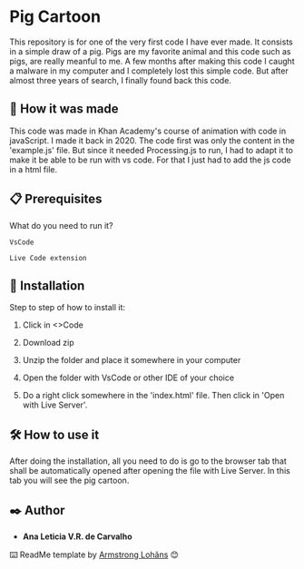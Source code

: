# Pig Cartoon

This repository is for one of the very first code I have ever made. It consists in a simple draw of a pig.
Pigs are my favorite animal and this code such as pigs, are really meanful to me.
A few months after making this code I caught a malware in my computer and I completely lost this simple code. But after almost three years of search, I finally found back this code.

## 🚀 How it was made

This code was made in Khan Academy's course of animation with code in javaScript. I made it back in 2020.
The code first was only the content in the 'example.js' file. But since it needed Processing.js to run, I had to adapt it to make it be able to be run with vs code. For that I just had to add the js code in a html file.

## 📋 Prerequisites

What do you need to run it?

```
VsCode
```

```
Live Code extension
```

## 🔧 Installation

Step to step of how to install it:

1. Click in <>Code

2. Download zip

3. Unzip the folder and place it somewhere in your computer

4. Open the folder with VsCode or other IDE of your choice

5. Do a right click somewhere in the 'index.html' file. Then click in 'Open with Live Server'.

## 🛠️ How to use it

After doing the installation, all you need to do is go to the browser tab that shall be automatically opened after opening the file with Live Server.
In this tab you will see the pig cartoon.

## ✒️ Author

- **Ana Leticia V.R. de Carvalho**

⌨️ ReadMe template by [Armstrong Lohãns](https://gist.github.com/lohhans) 😊
